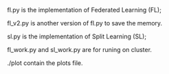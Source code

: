 fl.py is the implementation of Federated Learning (FL);

fl_v2.py is another version of fl.py to save the memory.

sl.py is the implementation of Split Learning (SL);

fl_work.py and sl_work.py are for runing on cluster.

./plot contain the plots file. 
